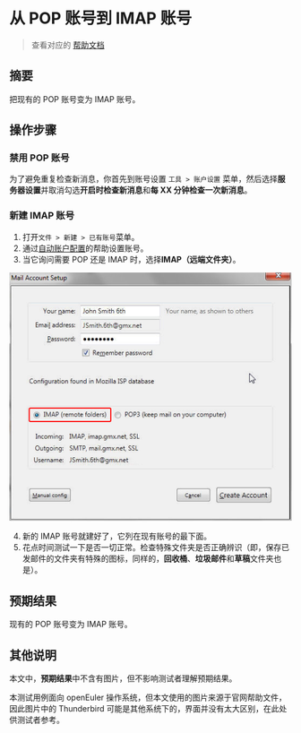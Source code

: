 # 从 POP 账号到 IMAP 账号

> 查看对应的 [帮助文档](https://support.mozilla.org/zh-CN/kb/pop-imap)

## 摘要

把现有的 POP 账号变为 IMAP 账号。

## 操作步骤

### 禁用 POP 账号

为了避免重复检查新消息，你首先到账号设置 `工具 > 账户设置` 菜单，然后选择**服务器设置**并取消勾选**开启时检查新消息**和**每 XX 分钟检查一次新消息**。

### 新建 IMAP 账号

1. 打开`文件 > 新建 > 已有账号`菜单。
2. 通过[自动账户配置](https://github.com/GICEGreenIce/RISCV-testcase/blob/master/Thunderbird/testcase/%E8%87%AA%E5%8A%A8%E8%B4%A6%E6%88%B7%E9%85%8D%E7%BD%AE.md)的帮助设置账号。
3. 当它询问需要 POP 还是 IMAP 时，选择**IMAP（远端文件夹）**。

![POP-IMAP-1](./img/POP-IMAP-1.png)

4. 新的 IMAP 账号就建好了，它列在现有账号的最下面。
5. 花点时间测试一下是否一切正常。检查特殊文件夹是否正确辨识（即，保存已发邮件的文件夹有特殊的图标，同样的，**回收桶**、**垃圾邮件**和**草稿**文件夹也是）。

## 预期结果

现有的 POP 账号变为 IMAP 账号。

## 其他说明

本文中，**预期结果**中不含有图片，但不影响测试者理解预期结果。

本测试用例面向 openEuler 操作系统，但本文使用的图片来源于官网帮助文件，因此图片中的 Thunderbird 可能是其他系统下的，界面并没有太大区别，在此处供测试者参考。
